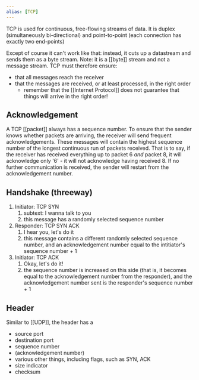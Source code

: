 ```yaml
---
alias: [TCP]
---
```

TCP is used for continuous, free-flowing streams of data. It is duplex (simultaneously bi-directional) and point-to-point (each connection has exactly two end-points)

Except of course it can't work like that: instead, it cuts up a datastream and sends them as a byte stream. Note: it is a [[byte]] stream and not a message stream. TCP must therefore ensure:
- that all messages reach the receiver
- that the messages are received, or at least processed, in the right order
	- remember that the [[Internet Protocol]] does not guarantee that things will arrive in the right order!


## Acknowledgement
A TCP [[packet]] always has a sequence number. To ensure that the sender knows whether packets are arriving, the receiver will send frequent acknowledgements. These messages will contain the highest sequence number of the longest continuous run of packets received. That is to say, if the receiver has received everything up to packet 6 _and_ packet 8, it will acknowledge only '6' - it will not acknowledge having received 8. If no further communication is received, the sender will restart from the acknowledgement number.

## Handshake (threeway)
1. Initiator: TCP SYN
	1. subtext: I wanna talk to you
	2. this message has a randomly selected sequence number
2. Responder: TCP SYN ACK
	1. I hear you, let's do it
	2. this message contains a different randomly selected sequence number, and an acknowledgement number equal to the intitiator's sequence number + 1
2. Initiator: TCP ACK
	1. Okay, let's do it!
	2. the sequence number is increased on this side (that is, it becomes equal to the acknowledgement number from the responder), and the acknowledgement number sent is the responder's sequence number + 1

## Header
Similar to [[UDP]], the header has a
- source port
- destination port
- sequence number
- (acknowledgement number)
- various other things, including flags, such as SYN, ACK
- size indicator
- checksum